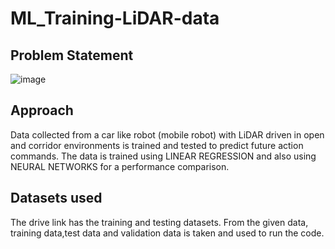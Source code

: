 # ML_Training-LiDAR-data 

## Problem Statement

![image](https://user-images.githubusercontent.com/90351952/190183649-1589d1c4-8b49-4e13-ba3b-01d38e2d6331.png)

## Approach

Data collected from a car like robot (mobile robot) with LiDAR driven in open and corridor environments is trained and tested to predict future action commands.
The data is trained using LINEAR REGRESSION and also using NEURAL NETWORKS for a performance comparison.  

## Datasets used

The drive link has the training and testing datasets. From the given data, training data,test data and validation data is taken and used to run the code.
